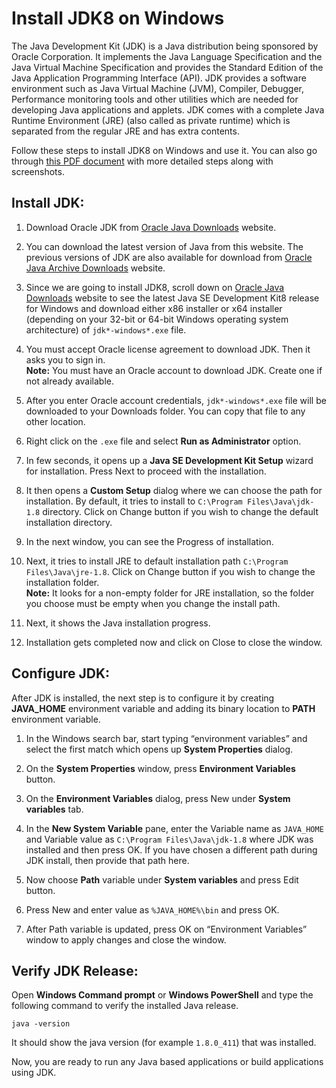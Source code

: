 # **Install JDK8 on Windows**

The Java Development Kit (JDK) is a Java distribution being sponsored by Oracle Corporation. It implements the Java Language Specification and the Java Virtual Machine Specification and provides the Standard Edition of the Java Application Programming Interface (API).
JDK provides a software environment such as Java Virtual Machine (JVM), Compiler, Debugger, Performance monitoring tools and other utilities which are needed for developing Java applications and applets. JDK comes with a complete Java Runtime Environment (JRE) (also called as private runtime) which is separated from the regular JRE and has extra contents. 

Follow these steps to install JDK8 on Windows and use it. You can also go through [this PDF document](https://github.com/srimarrivada/JDK-Installation/blob/main/doc/Install%20JDK8%20on%20Windows.pdf) with more detailed steps along with screenshots.

## **Install JDK:**
1. Download Oracle JDK from [Oracle Java Downloads](https://www.oracle.com/java/technologies/downloads/) website.

2. You can download the latest version of Java from this website. The previous versions of JDK are also available for download from [Oracle Java Archive Downloads](https://www.oracle.com/java/technologies/downloads/archive/) website.

3. Since we are going to install JDK8, scroll down on [Oracle Java Downloads](https://www.oracle.com/java/technologies/downloads/) website to see the latest Java SE Development Kit8 release for Windows and download either x86 installer or x64 installer (depending on your 32-bit or 64-bit Windows operating system architecture) of `jdk*-windows*.exe` file.

4. You must accept Oracle license agreement to download JDK. Then it asks you to sign in. </br>
**Note:** You must have an Oracle account to download JDK. Create one if not already available.

5. After you enter Oracle account credentials, `jdk*-windows*.exe` file will be downloaded to your Downloads folder. You can copy that file to any other location.

6. Right click on the `.exe` file and select **Run as Administrator** option.

7. In few seconds, it opens up a **Java SE Development Kit Setup** wizard for installation. Press Next to proceed with the installation.

8. It then opens a **Custom Setup** dialog where we can choose the path for installation. By default, it tries to install to `C:\Program Files\Java\jdk-1.8` directory. Click on Change button if you wish to change the default installation directory.
  
9. In the next window, you can see the Progress of installation.
  
10. Next, it tries to install JRE to default installation path `C:\Program Files\Java\jre-1.8`. Click on Change button if you wish to change the installation folder.</br>
**Note:** It looks for a non-empty folder for JRE installation, so the folder you choose must be empty when you change the install path.

11. Next, it shows the Java installation progress.
  
12. Installation gets completed now and click on Close to close the window.

## **Configure JDK:**
After JDK is installed, the next step is to configure it by creating **JAVA_HOME** environment variable and adding its binary location to **PATH** environment variable.

1. In the Windows search bar, start typing “environment variables” and select the first match which opens up **System Properties** dialog.

2. On the **System Properties** window, press **Environment Variables** button.
   
3. On the **Environment Variables** dialog, press New under **System variables** tab.

4. In the **New System Variable** pane, enter the Variable name as `JAVA_HOME` and Variable value as `C:\Program Files\Java\jdk-1.8` where JDK was installed and then press OK. If you have chosen a different path during JDK install, then provide that path here.
  
5. Now choose **Path** variable under **System variables** and press Edit button.
  
6. Press New and enter value as `%JAVA_HOME%\bin` and press OK.

7. After Path variable is updated, press OK on “Environment Variables” window to apply changes and close the window.
 

## **Verify JDK Release:**
Open **Windows Command prompt** or **Windows PowerShell** and type the following command to verify the installed Java release.

`java -version`

It should show the java version (for example `1.8.0_411`) that was installed.

Now, you are ready to run any Java based applications or build applications using JDK.
